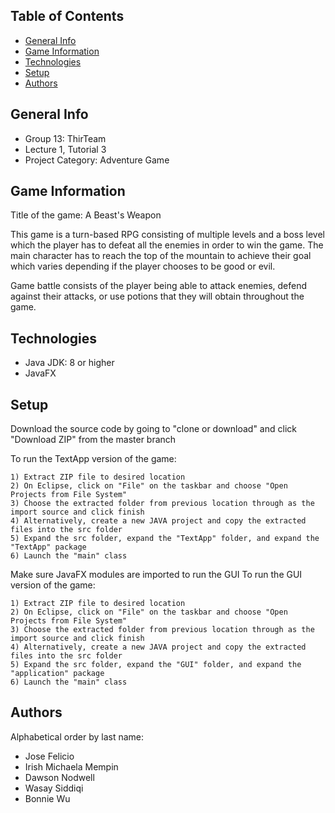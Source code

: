 ## Table of Contents
* [General Info](#general-info)
* [Game Information](#game-inforamation)
* [Technologies](#technologies)
* [Setup](#setup)
* [Authors](#authors)

## General Info
* Group 13: ThirTeam
* Lecture 1, Tutorial 3
* Project Category: Adventure Game

## Game Information
Title of the game: A Beast's Weapon

This game is a turn-based RPG consisting of multiple levels and a boss level which the player has
to defeat all the enemies in order to win the game. The main character has to reach the top of the mountain to achieve their goal
which varies depending if the player chooses to be good or evil.

Game battle consists of the player being able to attack enemies, defend against their 
attacks, or use potions that they will obtain throughout the game.

## Technologies
* Java JDK: 8 or higher
* JavaFX

## Setup
Download the source code by going to "clone or download" and click "Download ZIP" from the master branch

To run the TextApp version of the game:

```
1) Extract ZIP file to desired location
2) On Eclipse, click on "File" on the taskbar and choose "Open Projects from File System"
3) Choose the extracted folder from previous location through as the import source and click finish
4) Alternatively, create a new JAVA project and copy the extracted files into the src folder
5) Expand the src folder, expand the "TextApp" folder, and expand the "TextApp" package
6) Launch the "main" class
```

Make sure JavaFX modules are imported to run the GUI
To run the GUI version of the game:
```
1) Extract ZIP file to desired location
2) On Eclipse, click on "File" on the taskbar and choose "Open Projects from File System"
3) Choose the extracted folder from previous location through as the import source and click finish
4) Alternatively, create a new JAVA project and copy the extracted files into the src folder
5) Expand the src folder, expand the "GUI" folder, and expand the "application" package
6) Launch the "main" class
```

## Authors
Alphabetical order by last name:
* Jose Felicio
* Irish Michaela Mempin
* Dawson Nodwell
* Wasay Siddiqi
* Bonnie Wu


